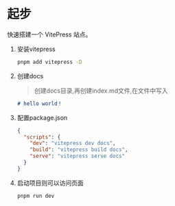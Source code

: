 # 起步

快速搭建一个 VitePress 站点。

1. 安装vitepress
   ```bash
   pnpm add vitepress -D
   ```
2. 创建docs
   > 创建docs目录,再创建index.md文件,在文件中写入
   ```md
   # hello world！
   ```
3. 配置package.json
   ```json
   {
     "scripts": {
       "dev": "vitepress dev docs",
       "build": "vitepress build docs",
       "serve": "vitepress serve docs"
     }
   }
   ```
4. 启动项目则可以访问页面
   ```bash
   pnpm run dev
   ```
